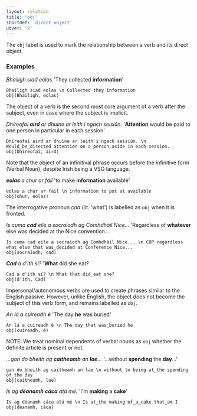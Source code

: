 ```yaml
---
layout: relation
title: 'obj'
shortdef: 'direct object'
udver: '2'
---
```


The `obj` label is used to mark the relationship between a verb and its direct object.


### Examples

_Bhailigh siad eolas_  'They collected <b>information</b>'

~~~ sdparse
Bhailigh siad eolas \n Collected they information
obj(Bhailigh, eolas)
~~~

The object of a verb is the second most core argument of a verb after the subject, even in case where the subject is implicit. 

_Dhíreofaí <b>aird</b> ar dhuine ar leith i ngach seisiún._  '<b>Attention</b> would be paid to one person in particular in each session'

~~~ sdparse
Dhíreofaí aird ar dhuine ar leith i ngach seisiún. \n Would_be_directed attention on a person aside in each session.
obj(Dhíreofaí, aird)
~~~

Note that the object of an infinitival phrase occurs before the infinitive form (Verbal Noun), despite Irish being a VSO language.

_<b>eolas</b> a chur ar fáil_   'to make <b>information</b> available'

~~~ sdparse
eolas a chur ar fáil \n information to put at available
obj(chur, eolas)
~~~

The interrogative pronoun _cad_ (lit. 'what') is labelled as `obj` when it is fronted. 

_Is cuma <b>cad</b> eile a socraíodh ag Comhdháil Nice..._ 'Regardless of <b>whatever</b> else was decided at the Nice convention...

~~~ sdparse
Is cuma cad eile a socraíodh ag Comhdháil Nice... \n COP regardless what else that was_decided at Conference Nice...
obj(socraíodh, cad)
~~~

_<b>Cad</b> a d'ith sí?_ '<b>What</b> did she eat?

~~~ sdparse
Cad a d'ith sí? \n What that did_eat she?
obj(d'ith, Cad)
~~~

Impersonal/autonomous verbs are used to create phrases similar to the English passive. However, unlike English, the object does not become the subject of this verb form, and remains labelled as `obj`.

_An lá a cuireadh <b>é</b>_  'The day <b>he</b> was buried'

~~~ sdparse
An lá a cuireadh é \n The day that was_buried he
obj(cuireadh, é)
~~~

NOTE: We treat nominal dependents of verbal nouns as `obj` whether the definite article is present or not. 

_...gan do bheith ag <b>caitheamh</b> an <b>lae</b>..._  '...without <b>spending</b> the <b>day</b>...'

~~~ sdparse
gan do bheith ag caitheamh an lae \n without to being at_the spending of_the day
obj(caitheamh, lae)
~~~

_Is ag <b>déanamh</b> <b>cáca</b> atá mé._  'I'm <b>making</b> a <b>cake</b>'

~~~ sdparse
Is ag déanamh cáca atá mé \n Is at_the making of_a_cake that_am I
obj(déanamh, cáca)
~~~
<!-- Interlanguage links updated Út zář 29 20:31:59 CEST 2020 -->
